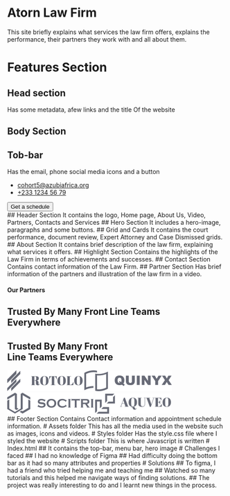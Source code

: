 # Atorn Law Firm
This site briefly explains what services the law firm offers, explains the performance, their partners they work with and all about them.
# Features Section
## Head section
Has some metadata, afew links and the title Of the website
## Body Section
## Tob-bar
Has the email, phone  social media icons and a button
 <div id="backdrop" class="backdrop close-backdrop"></div>
    <!-- Top bar -->
    <div class="top-bar center">
      <div class="container">
        <ul class="contacts">
          <li>
            <i class="icon" data-feather="mail"></i>
            <a href="mailto:cohort5@azubiafrica.org">cohort5@azubiafrica.org</a>
          </li>
          <li>
            <i class="icon" data-feather="phone"></i>
            <a href="tel:+23312345679">+233 1234 56 79</a>
          </li>
        </ul>
        <div class="socials">
          <div class="social-icon">
            <i class="icon" data-feather="facebook"></i>
          </div>
          <div class="social-icon">
            <i class="icon" data-feather="twitter"></i>
          </div>
          <div class="social-icon">
            <i class="icon" data-feather="instagram"></i>
          </div>
          <button class="schedule-btn">Get a schedule</button>
        </div>
      </div>
    </div>
## Header Section
It contains the logo, Home page, About Us, Video, Partners, Contacts and Services
## Hero Section
It includes a hero-image, paragraphs and some buttons.
## Grid and Cards
It contains the court performance, document review, Expert Attorney and Case Dismissed grids.
## About Section
It contains brief description of the law firm, explaining what services it offers.
## Highlight Section
Contains the highlights of the Law Firm in terms of achievements and successes.
## Contact Section
Contains contact information of the Law Firm.
## Partner Section
Has brief information of the partners and illustration of the law firm in a video.
<section class="partners center">
      <div class="container">
        <h4>Our Partners</h4>
        <h2 class="desktop-text">
          Trusted By Many Front Line Teams<br />
          Everywhere
        </h2>
        <h2 class="mobile-text">
          Trusted By Many Front<br />
          Line Teams Everywhere
        </h2>
        <div class="grid">
          <img src="/assets/partner1.png" alt="" />
          <img src="/assets/partner2.png" alt="" />
          <img src="/assets/partner3.png" alt="" />
          <img src="/assets/partner4.png" alt="" />
        </div>
      </div>
    </section>
## Footer Section
Contains Contact information and appointment schedule information.
# Assets folder
This has all the media used in the website such as images, icons and videos.
# Styles folder
Has the style.css file where I styled the website
# Scripts folder
This is where Javascript is written
# Index.html
## It contains the top-bar, menu bar, hero image
# Challenges I faced
## I had no knowledge of Figma
## Had difficulty doing the bottom bar as it had so many attributes and properties
# Solutions
## To figma, I had a friend who tried helping me and teaching me
## Watched so many tutorials and this helped me navigate ways of finding solutions.
## The project was really interesting to do and I learnt new things in the process.
